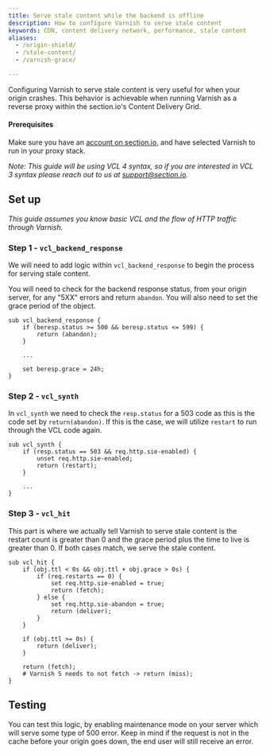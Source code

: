 ```yaml
---
title: Serve stale content while the backend is offline
description: How to configure Varnish to serve stale content
keywords: CDN, content delivery network, performance, stale content
aliases:
  - /origin-shield/
  - /stale-content/
  - /varnish-grace/

---
```


Configuring Varnish to serve stale content is very useful for when your origin crashes. This behavior is achievable when running Varnish as a reverse proxy within the section.io's Content Delivery Grid.

#### Prerequisites

Make sure you have an [account on section.io](https://www.section.io/sign-up/), and have selected Varnish to run in your proxy stack.

_Note: This guide will be using VCL 4 syntax, so if you are interested in VCL 3 syntax please reach out to us at support@section.io._

## Set up

_This guide assumes you know basic VCL and the flow of HTTP traffic through Varnish._

### Step 1 - `vcl_backend_response`

We will need to add logic within `vcl_backend_response` to begin the process for serving stale content.

You will need to check for the backend response status, from your origin server, for any "5XX" errors and return `abandon`. You will also need to set the grace period of the object.

    sub vcl_backend_response {
        if (beresp.status >= 500 && beresp.status <= 599) {
            return (abandon);
        }

        ...

        set beresp.grace = 24h;
    }

### Step 2 - `vcl_synth`

In `vcl_synth` we need to check the `resp.status` for a 503 code as this is the code set by `return(abandon)`. If this is the case, we will utilize `restart` to run through the VCL code again.

    sub vcl_synth {
        if (resp.status == 503 && req.http.sie-enabled) {
            unset req.http.sie-enabled;
            return (restart);
        }

        ...
    }

### Step 3 - `vcl_hit`

This part is where we actually tell Varnish to serve stale content is the restart count is greater than 0 and the grace period plus the time to live is greater than 0. If both cases match, we serve the stale content.

    sub vcl_hit {
        if (obj.ttl < 0s && obj.ttl + obj.grace > 0s) {
            if (req.restarts == 0) {
                set req.http.sie-enabled = true;
                return (fetch);
            } else {
                set req.http.sie-abandon = true;
                return (deliver);
            }
        }

        if (obj.ttl >= 0s) {
            return (deliver);
        }

        return (fetch);
        # Varnish 5 needs to not fetch -> return (miss);
    }

## Testing

You can test this logic, by enabling maintenance mode on your server which will serve some type of 500 error. Keep in mind if the request is not in the cache before your origin goes down, the end user will still receive an error.

